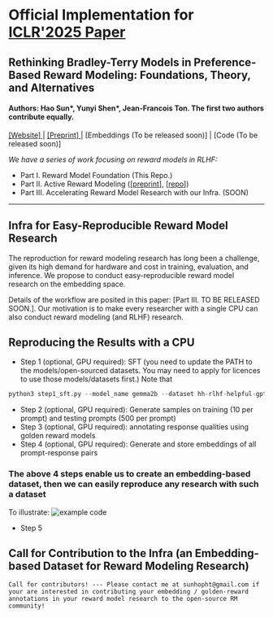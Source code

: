# Official Implementation for [ICLR'2025 Paper](https://openreview.net/forum?id=rfdblE10qm&referrer=%5BAuthor%20Console%5D(%2Fgroup%3Fid%3DICLR.cc%2F2025%2FConference%2FAuthors%23your-submissions))

## Rethinking Bradley-Terry Models in Preference-Based Reward Modeling: Foundations, Theory, and Alternatives

#### Authors: Hao Sun*, Yunyi Shen*, Jean-Francois Ton. The first two authors contribute equally.

[ [Website] ](https://sites.google.com/view/rewardmodels)        |      [ [Preprint] ](https://arxiv.org/pdf/2411.04991)       |       [Embeddings (To be released soon)]     |     [Code (To be released soon)]

_We have a series of work focusing on reward models in RLHF:_
- Part I. Reward Model Foundation (This Repo.)
- Part II. Active Reward Modeling ([[preprint](https://arxiv.org/abs/2502.04354)], [[repo](https://github.com/YunyiShen/ARM-FI?tab=readme-ov-file)])
- Part III. Accelerating Reward Model Research with our Infra. (SOON)

----
## Infra for Easy-Reproducible Reward Model Research
The reproduction for reward modeling research has long been a challenge, given its high demand for hardware and cost in training, evaluation, and inference. We propose to conduct easy-reproducible reward model research on the embedding space.

Details of the workflow are posited in this paper: [Part III. TO BE RELEASED SOON.]. Our motivation is to make every researcher with a single CPU can also conduct reward modeling (and RLHF) research.

## Reproducing the Results with a CPU
- Step 1 (optional, GPU required): SFT (you need to update the PATH to the models/open-sourced datasets. You may need to apply for licences to use those models/datasets first.) Note that
```python
python3 step1_sft.py --model_name gemma2b --dataset hh-rlhf-helpful-gpt4
```

- Step 2 (optional, GPU required): Generate samples on training (10 per prompt) and testing prompts (500 per prompt)
- Step 3 (optional, GPU required): annotating response qualities using golden reward models
- Step 4 (optional, GPU required): Generate and store embeddings of all prompt-response pairs

### The above 4 steps enable us to create an embedding-based dataset, then we can easily reproduce any research with such a dataset

To illustrate:
![example code](demo.png)

- Step 5



## Call for Contribution to the Infra (an Embedding-based Dataset for Reward Modeling Research)

`Call for contributors! --- Please contact me at sunhopht@gmail.com if your are interested in contributing your embedding / golden-reward annotations in your reward model research to the open-source RM community!`





